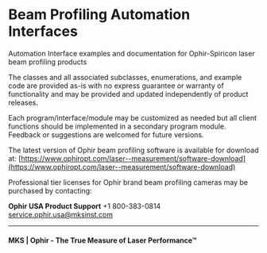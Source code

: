 # Beam Profiling Automation Interfaces
Automation Interface examples and documentation for Ophir-Spiricon laser beam profiling products

The classes and all associated subclasses, enumerations, and example code are provided as-is with no express guarantee or warranty of functionality and may be provided and updated independently of product releases.

Each program/interface/module may be customized as needed but all client functions should be implemented in a secondary program module.  Feedback or suggestions are welcomed for future versions.

The latest version of Ophir beam profiling software is available for download at:
[https://www.ophiropt.com/laser--measurement/software-download](https://www.ophiropt.com/laser--measurement/software-download)

Professional tier licenses for Ophir brand beam profiling cameras may be purchased by contacting:

**Ophir USA Product Support**
+1 800-383-0814
[service.ophir.usa@mksinst.com](mailto://service.ophir.usa@mksinst.com)

---
#### MKS | Ophir  - The True Measure of Laser Performance™
